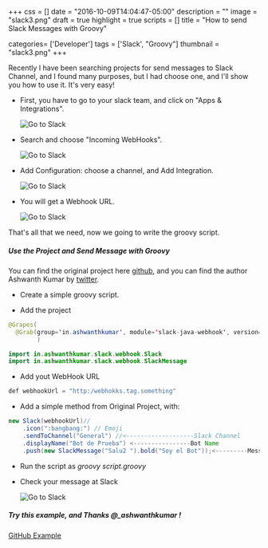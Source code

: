 +++
css = []
date = "2016-10-09T14:04:47-05:00"
description = ""
image = "slack3.png"
draft = true
highlight = true
scripts = []
title = "How to send Slack Messages with Groovy"

categories= ['Developer']
tags = ['Slack', "Groovy"]
thumbnail = "slack3.png"
+++

Recently I have been searching projects for send messages to Slack Channel, and I found many purposes, but I had choose one, and I'll show you how to use it. It's very easy!

+ First, you have to go to your slack team, and click on "Apps & Integrations".

   ![Go to Slack](/slack1.png)

+ Search and choose "Incoming WebHooks".

   ![Go to Slack](/slack2.png)

+ Add Configuration: choose a channel, and Add Integration.

   ![Go to Slack](/slack3.png)

+ You will get a Webhook URL.

   ![Go to Slack](/slack4.png)

That's all that we need, now we going to write the groovy script.

##### Use the Project and Send Message with Groovy

You can find the original project here [github](https://github.com/ashwanthkumar/slack-java-webhook), and you can find the author Ashwanth Kumar by [twitter](https://twitter.com/_ashwanthkumar).

+ Create a simple groovy script.

+ Add the project

```java
@Grapes(
  @Grab(group='in.ashwanthkumar', module='slack-java-webhook', version='0.0.7')
		)

import in.ashwanthkumar.slack.webhook.Slack
import in.ashwanthkumar.slack.webhook.SlackMessage
```

+ Add yout WebHook URL

```java
def webhookUrl = "http:/webhokks.tag.something"

```

+ Add a simple method from Original Project, with:

```java
new Slack(webhookUrl)//
	.icon(":bangbang:") // Emoji
	.sendToChannel("General") //<-------------------Slack Channel
	.displayName("Bot de Prueba") <----------------Bot Name
	.push(new SlackMessage("Salu2 ").bold("Soy el Bot"));<---------Message

```

+ Run the script as *groovy script.groovy*

+ Check your message at Slack

   ![Go to Slack](/slack5.png)

##### Try this example, and Thanks @_ashwanthkumar !

[GitHub Example](https://github.com/carlogilmar/Slack-Message-Groovy/blob/master/send.groovy)






